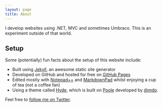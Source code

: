 ```yaml
---
layout: page
title: About
---
```


I develop websites using .NET, MVC and sometimes Umbraco. This is an experiment outside of that world.

## Setup ##

Some (potentially) fun facts about the setup of this website include:

* Built using [Jekyll](http://jekyllrb.com), an awesome static site generator
* Developed on GitHub and hosted for free on [GitHub Pages](https://pages.github.com)
* Edited mostly with [Notepad++](http://notepad-plus-plus.org/) and [MarkdownPad](http://markdownpad.com/) whilst enjoying a cup of tea (not a coffee fan)
* Using a theme called [Hyde](http://hyde.getpoole.com), which is built on [Poole](https://github.com/poole) developed by [@mdo](https://twitter.com/mdo).

Feel free to [follow me on Twitter](https://twitter.com/mozzy16).